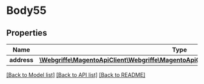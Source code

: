 # Body55

## Properties
Name | Type | Description | Notes
------------ | ------------- | ------------- | -------------
**address** | [**\Webgriffe\MagentoApiClient\Webgriffe\MagentoApiClient\Model\QuoteDataAddressInterface**](QuoteDataAddressInterface.md) |  | 

[[Back to Model list]](../README.md#documentation-for-models) [[Back to API list]](../README.md#documentation-for-api-endpoints) [[Back to README]](../README.md)


